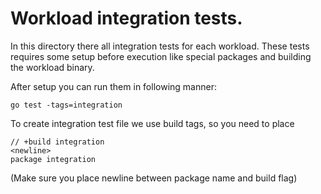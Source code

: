 # Workload integration tests.

In this directory there all integration tests for each workload. These tests requires some
setup before execution like special packages and building the workload binary.

After setup you can run them in following manner:

`go test -tags=integration`

To create integration test file we use build tags, so you need to place

```
// +build integration
<newline>
package integration
```

(Make sure you place newline between package name and build flag)
